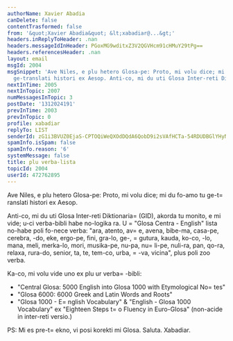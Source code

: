 ```yaml
---
authorName: Xavier Abadia
canDelete: false
contentTrasformed: false
from: '&quot;Xavier Abadia&quot; &lt;xabadiar@...&gt;'
headers.inReplyToHeader: .nan
headers.messageIdInHeader: PGoxMG9wditxZ3V2QGVHcm91cHMuY29tPg==
headers.referencesHeader: .nan
layout: email
msgId: 2004
msgSnippet: 'Ave Niles, e plu hetero Glosa-pe: Proto, mi volu dice; mi du fo-amo tu
  ge-translati histori ex Aesop. Anti-co, mi du uti Glosa Inter-reti Diktionaria (GID),'
nextInTime: 2005
nextInTopic: 2007
numMessagesInTopic: 3
postDate: '1312024191'
prevInTime: 2003
prevInTopic: 0
profile: xabadiar
replyTo: LIST
senderId: zG1i3BVUZ0EjaS-CPTOQiWeQXOdDQdA6QobD9i2sVAfHCTa-54RDUDBGlYHyNlJwp-iiz9lNDH05O_qFulVrElnG9esftplJzizd
spamInfo.isSpam: false
spamInfo.reason: '6'
systemMessage: false
title: plu verba-lista
topicId: 2004
userId: 472762895
---
```


Ave Niles, e plu hetero Glosa-pe:
Proto, mi volu dice; mi du fo-amo tu ge-t=
ranslati histori ex Aesop.

Anti-co, mi du uti Glosa Inter-reti Diktionaria=
 (GID), akorda tu monito, e mi vide; u-ci verba-bibli habe no-logika ra. U =
"Glosa Centra - English" lista no-habe poli fo-nece verba: "ara, atento, av=
e, avena, bibe-ma, casa-pe, cerebra, -do, eke, ergo-pe, fini, gra-lo, ge-, =
gutura, kauda, ko-co, -lo, mana, meli, merka-lo, mori, musika-pe, nu-pa, nu=
li-pe, nuli-ra, pan, qo-ra, relaxa, rura-do, senior, ta, te, tem-co, urba, =
-va, vicina", plus poli zoo verba.

Ka-co, mi volu vide uno ex plu ur verba=
-bibli:
- "Central Glosa: 5000 English into Glosa 1000 with Etymological No=
tes"
- "Glosa 6000: 6000 Greek and Latin Words and Roots"
- "Glosa 1000 - E=
nglish Vocabulary" & "English - Glosa 1000 Vocabulary" ex "Eighteen Steps t=
o Fluency in Euro-Glosa" (non-acide in inter-reti versio.)

PS: Mi es pre-t=
ekno, vi posi korekti mi Glosa.
Saluta.
Xabadiar.


